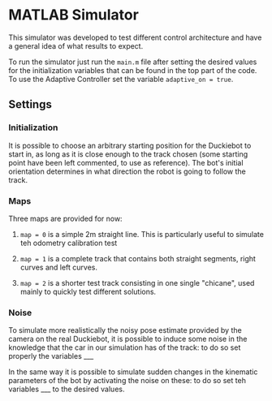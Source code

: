 # MATLAB Simulator

This simulator was developed to test different control architecture and have a general idea of what results to expect.

To run the simulator just run the `main.m` file after setting the desired values for the initialization variables that can be found in the top part of the code.
To use the Adaptive Controller set the variable `adaptive_on = true`.


## Settings

### Initialization 

It is possible to choose an arbitrary starting position for the Duckiebot to start in, as long as it is close enough to the track chosen (some starting point have been left commented, to use as reference).
The bot's initial orientation determines in what direction the robot is going to follow the track.

### Maps

Three maps are provided for now:

1. `map = 0` is a simple 2m straight line. This is particularly useful to simulate teh odometry calibration test

2. `map = 1` is a complete track that contains both straight segments, right curves and left curves.

3. `map = 2` is a shorter test track consisting in one single "chicane", used mainly to quickly test different solutions.

### Noise

To simulate more realistically the noisy pose estimate provided by the camera on the real Duckiebot, it is possible to induce some noise in the knowledge that the car in our simulation has of the track: to do so set properly the variables ___

In the same way it is possible to simulate sudden changes in the kinematic parameters of the bot by activating the noise on these: to do so set teh variables ___ to the desired values.
